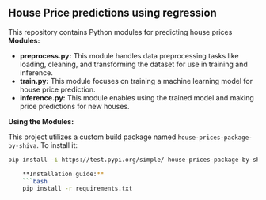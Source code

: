 ## House Price predictions using regression

This repository contains Python modules for predicting house prices
**Modules:**

* **preprocess.py:** This module handles data preprocessing tasks like loading, cleaning, and transforming the dataset for use in training and inference.
* **train.py:** This module focuses on training a machine learning model for house price prediction.
* **inference.py:** This module enables using the trained model and making price predictions for new houses.

**Using the Modules:**

This project utilizes a custom build package named `house-prices-package-by-shiva`. To install it:

```bash
pip install -i https://test.pypi.org/simple/ house-prices-package-by-shiva

    **Installation guide:**
    ```bash
    pip install -r requirements.txt
